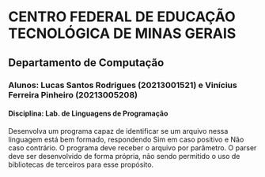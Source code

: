 # <b>CENTRO FEDERAL DE EDUCAÇÃO TECNOLÓGICA DE MINAS GERAIS	</b>
## <p>Departamento de Computação

### <p>Alunos: Lucas Santos Rodrigues (20213001521) e Vinícius Ferreira Pinheiro (20213005208)
#### <p>Disciplina: Lab. de Linguagens de Programação
<p>Desenvolva um programa capaz de identificar se um arquivo nessa linguagem está bem formado, respondendo Sim em caso positivo e Não caso contrário. O programa deve receber o arquivo por parâmetro. O parser deve ser desenvolvido de forma própria, não sendo permitido o uso de bibliotecas de terceiros para esse propósito.
